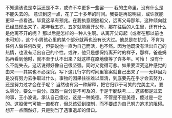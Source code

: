 不知道该说是幸运还是不幸，或许不幸更多一些罢——
我的生命里，没有什么是不能失去的。
意识到这一点，花了二十多年的时间。我要是再聪明些，或许就能更早一点看透。毕竟这早有预兆。在我执意跟随祖父，远离父母那年，这种倾向就已经显现出来了。那年我五岁。五岁就能离开父母，那在往后的人生里，还有什么是他离不开的呢？
那以后是怎样的一种人生啊。从离开父母起（或者在那以前也未可知），这个小男孩心里的某个部分就再也没有长大过。他总是在抗拒，不肯为任何人做任何改变，但要说他一直为自己而活，也不然。因为他既没有活出自己的热情，也没有活出自己的个性。或许，他只是想保持离开时的样子，那样，爸爸妈妈再看到他时，就不至于认不出来？就这样在原地傻等了许多年。可怜！
没有什么不能失去。这话说得好像自己很坚强。同时又觉得可悲。如果要深究这种感觉的由来——其实也不必深究，写下这几行字的时间里答案就自己出来了——无非因为是没有努力去争取过什么。事物的因果往往难以厘清，到底要先在乎才会去努力，还是努力过才会在乎呢？
当然也有另一种解释，把它归罪于可笑的完美主义。要么零分，要么一百分。既然一百分是不可及的，于是干脆缺考……
这些都是过去的事，王小波说，承认自己傻过，这是一种美德。不管是不是美德，傻过是一定的。这股傻气可能一直都在，但总该受到控制，而不要成为自己努力追求的阻碍。
想开一点固然好，只是别当了遇事退却的借口。

